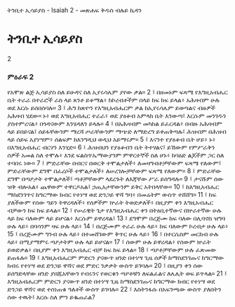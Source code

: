 ﻿
 ትንቢተ ኢሳይያስ - Isaiah 2 - መጽሐፍ ቅዱስ ብሉይ ኪዳን
# ትንቢተ ኢሳይያስ
2
### ምዕራፍ 2
የአሞጽ ልጅ ኢሳይያስ ስለ ይሁዳና ስለ ኢየሩሳሌም ያየው ቃል።
2 ፤ በዘመኑም ፍጻሜ የእግዚአብሔር ቤት ተራራ በተራሮች ራስ ላይ ጸንቶ ይቆማል፥ ከኮረብቶችም በላይ ከፍ ከፍ ይላል፥ አሕዛብም ሁሉ ወደ እርሱ ይሰበሰባሉ።
3 ፤ ሕግ ከጽዮን የእግዚአብሔርም ቃል ከኢየሩሳሌም ይወጣልና ብዙዎች አሕዛብ ሄደው። ኑ፥ ወደ እግዚአብሔር ተራራ፥ ወደ ያዕቆብ አምላክ ቤት እንውጣ፤ እርሱም መንገዱን ያስተምረናል፥ በጎዳናውም እንሄዳለን ይላሉ።
4 ፤ በአሕዛብም መካከል ይፈርዳል፥ በብዙ አሕዛብም ላይ ይበይናል፤ ሰይፋቸውንም ማረሻ ጦራቸውንም ማጭድ ለማድረግ ይቀጠቅጣሉ፤ ሕዝብም በሕዝብ ላይ ሰይፍ አያነሣም፥ ሰልፍም ከእንግዲህ ወዲህ አይማሩም።
5 ፤ እናንተ የያዕቆብ ቤት ሆይ፥ ኑ፥ በእግዚአብሔር ብርሃን እንሂድ።
6 ፤ ሕዝብህን የያዕቆብን ቤት ትተሃልና፤ ይኸውም የምሥራቅን ሰዎች አመል ስለ ተሞሉ፥ እንደ ፍልስጥኤማውያንም ምዋርተኞች ስለ ሆኑ፥ ከባዕድ ልጆችም ጋር ስለ ተባበሩ ነው።
7 ፤ ምድራቸው በብርና በወርቅ ተሞልታለች፥ ለመዛግብቶቻቸውም ፍጻሜ የለውም፤ ምድራቸውም ደግሞ በፈረሶች ተሞልታለች፥ ለሠረገሎቻቸውም ፍጻሜ የለውም።
8 ፤ ምድራቸው ደግሞ በጣዖታት ተሞልታለች፤ ጣቶቻቸውም ላደረጉት ለእጃቸው ሥራ ይሰግዳሉ።
9 ፤ ታናሹም ሰው ዝቅ ብሎአል፥ ጨዋውም ተዋርዶአል፤ ኃጢአታቸውንም ይቅር አትበላቸው።
10 ፤ ከእግዚአብሔር ማስደንገጥና ከግርማው ክብር የተነሣ ወደ ድንጋይ ዋሻ ግባ፥ በመሬትም ውስጥ ተሸሸግ።
11 ፤ ከፍ ያለችውም የሰው ዓይን ትዋረዳለች፥ የሰዎችም ኵራት ትወድቃለች፥ በዚያም ቀን እግዚአብሔር ብቻውን ከፍ ከፍ ይላል።
12 ፤ የሠራዊት ጌታ የእግዚአብሔር ቀን በትዕቢተኛውና በኵራተኛው ሁሉ ላይ ከፍ ባለውም ላይ ይሆናል፥ እርሱም ይዋረዳል፤
13 ፤ ደግሞም በረጅሙ ከፍ ባለው በሊባኖስ ዝግባ ሁሉ ላይ፥ በባሳንም ዛፍ ሁሉ ላይ፥
14 ፤ በረጅሙም ተራራ ሁሉ ላይ፥ ከፍ ባለውም ኮረብታ ሁሉ ላይ፥
15 ፤ በረጅሙም ግንብ ሁሉ ላይ፥ በተመሸገውም ቅጥር ሁሉ ላይ፥
16 ፤ በተርሴስም መርከብ ሁሉ ላይ፥ በሚያማምሩ ጣዖታትም ሁሉ ላይ ይሆናል።
17 ፤ ሰውም ሁሉ ይዋረዳል፥ የሰውም ኵራት ይወድቃል፥ በዚያም ቀን እግዚአብሔር ብቻ ከፍ ከፍ ይላል።
18 ፤ ጣዖቶቻቸውም ሁሉ ፈጽመው ይጠፋሉ።
19 ፤ እግዚአብሔርም ምድርን ያናውጥ ዘንድ በተነሣ ጊዜ ሰዎች ከማስደንገጡና ከግርማው ክብሩ የተነሣ ወደ ድንጋይ ዋሻና ወደ ምድር ንቃቃት ውስጥ ይገባሉ።
20 ፤ በዚያን ቀን ሰው ይሰግድላቸው ዘንድ ያበጁአቸውን የብሩንና የወርቁን ጣዖቶቹን ለፍልፈልና ለሌሊት ወፍ ይጥላል።
21 ፤ እግዚአብሔርም ምድርን ያናውጥ ዘንድ በተነሣ ጊዜ ከማስደንገጡና ከግርማው ክብር የተነሣ ወደ ድንጋይ ዋሻና ወደ ተሰነጠቁ ዓለቶች ውስጥ ይገባሉ።
22 ፤ እስትንፋሱ በአፍንጫው ውስጥ ያለበትን ሰው ተዉት፤ እርሱ ስለ ምን ይቈጠራል?
